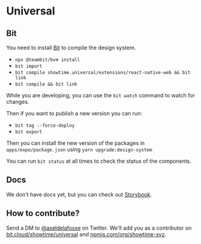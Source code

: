 # Universal

## Bit

You need to install [Bit](https://bit.dev) to compile the design system.

- `npx @teambit/bvm install`
- `bit import`
- `bit compile showtime.universal/extensions/react-native-web && bit link`
- `bit compile && bit link`

While you are developing, you can use the `bit watch` command to watch for changes.

Then if you want to publish a new version you can run:

- `bit tag --force-deploy`
- `bit export`

Then you can install the new version of the packages in `apps/expo/package.json` using `yarn upgrade:design-system`

You can run `bit status` at all times to check the status of the components.

## Docs

We don't have docs yet, but you can check out [Storybook](https://universal.showtime.xyz).

## How to contribute?

Send a DM to [@axeldelafosse](https://twitter.com/axeldelafosse) on Twitter.
We'll add you as a contributor on
[bit.cloud/showtime/universal](https://bit.cloud/showtime/universal)
and [npmjs.com/org/showtime-xyz](https://npmjs.com/org/showtime-xyz).
